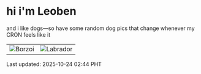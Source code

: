 # hi i'm Leoben

and i like dogs—so have some random dog pics that change whenever my CRON feels like it

|  |  |
|--------|----------|
| ![Borzoi](https://random-dog-vercel.vercel.app/api/random-borzoi?v=1761245089) | ![Labrador](https://random-dog-vercel.vercel.app/api/random-labrador?v=1761245089) |

Last updated: 2025-10-24 02:44 PHT
